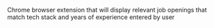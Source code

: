 Chrome browser extension that will display relevant job openings that match tech stack and years of experience entered by user
